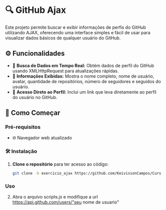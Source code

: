# 🔍 GitHub Ajax
Este projeto permite buscar e exibir informações de perfis do GitHub utilizando AJAX, oferecendo uma interface simples e fácil de usar para visualizar dados básicos de qualquer usuário do GitHub.

## ⚙️ Funcionalidades
- 🔄 **Busca de Dados em Tempo Real:** Obtém dados de perfil do GitHub usando XMLHttpRequest para atualizações rápidas.
- 👤 **Informações Exibidas:** Mostra o nome completo, nome de usuário, avatar, quantidade de repositórios, número de seguidores e seguidos do usuário.
- 🔗 **Acesso Direto ao Perfil:** Inclui um link que leva diretamente ao perfil do usuário no GitHub.

## 🚀 Como Começar
### Pré-requisitos
- 🌐 Navegador web atualizado

### 🛠️ Instalação
1. **Clone o repositório** para ter acesso ao código:
   ```bash
   git clone -b exercicio_ajax https://github.com/KeivissonCampos/Curso_ebac_frontend.git

### Uso
2. Abra o arquivo scripts.js e modifique a url https://api.github.com/users/"seu nome de usuario"